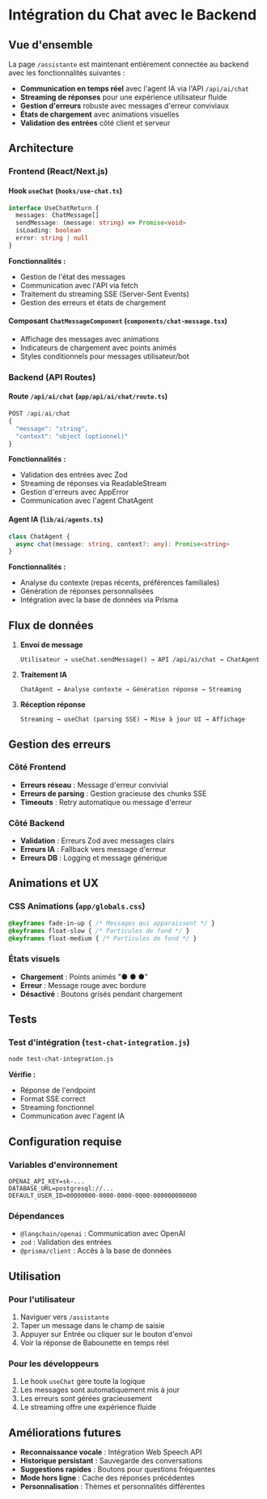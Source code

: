 # Intégration du Chat avec le Backend

## Vue d'ensemble

La page `/assistante` est maintenant entièrement connectée au backend avec les fonctionnalités suivantes :

- **Communication en temps réel** avec l'agent IA via l'API `/api/ai/chat`
- **Streaming de réponses** pour une expérience utilisateur fluide
- **Gestion d'erreurs** robuste avec messages d'erreur conviviaux
- **États de chargement** avec animations visuelles
- **Validation des entrées** côté client et serveur

## Architecture

### Frontend (React/Next.js)

#### Hook `useChat` (`hooks/use-chat.ts`)
```typescript
interface UseChatReturn {
  messages: ChatMessage[]
  sendMessage: (message: string) => Promise<void>
  isLoading: boolean
  error: string | null
}
```

**Fonctionnalités :**
- Gestion de l'état des messages
- Communication avec l'API via fetch
- Traitement du streaming SSE (Server-Sent Events)
- Gestion des erreurs et états de chargement

#### Composant `ChatMessageComponent` (`components/chat-message.tsx`)
- Affichage des messages avec animations
- Indicateurs de chargement avec points animés
- Styles conditionnels pour messages utilisateur/bot

### Backend (API Routes)

#### Route `/api/ai/chat` (`app/api/ai/chat/route.ts`)
```typescript
POST /api/ai/chat
{
  "message": "string",
  "context": "object (optionnel)"
}
```

**Fonctionnalités :**
- Validation des entrées avec Zod
- Streaming de réponses via ReadableStream
- Gestion d'erreurs avec AppError
- Communication avec l'agent ChatAgent

#### Agent IA (`lib/ai/agents.ts`)
```typescript
class ChatAgent {
  async chat(message: string, context?: any): Promise<string>
}
```

**Fonctionnalités :**
- Analyse du contexte (repas récents, préférences familiales)
- Génération de réponses personnalisées
- Intégration avec la base de données via Prisma

## Flux de données

1. **Envoi de message**
   ```
   Utilisateur → useChat.sendMessage() → API /api/ai/chat → ChatAgent
   ```

2. **Traitement IA**
   ```
   ChatAgent → Analyse contexte → Génération réponse → Streaming
   ```

3. **Réception réponse**
   ```
   Streaming → useChat (parsing SSE) → Mise à jour UI → Affichage
   ```

## Gestion des erreurs

### Côté Frontend
- **Erreurs réseau** : Message d'erreur convivial
- **Erreurs de parsing** : Gestion gracieuse des chunks SSE
- **Timeouts** : Retry automatique ou message d'erreur

### Côté Backend
- **Validation** : Erreurs Zod avec messages clairs
- **Erreurs IA** : Fallback vers message d'erreur
- **Erreurs DB** : Logging et message générique

## Animations et UX

### CSS Animations (`app/globals.css`)
```css
@keyframes fade-in-up { /* Messages qui apparaissent */ }
@keyframes float-slow { /* Particules de fond */ }
@keyframes float-medium { /* Particules de fond */ }
```

### États visuels
- **Chargement** : Points animés "● ● ●"
- **Erreur** : Message rouge avec bordure
- **Désactivé** : Boutons grisés pendant chargement

## Tests

### Test d'intégration (`test-chat-integration.js`)
```bash
node test-chat-integration.js
```

**Vérifie :**
- Réponse de l'endpoint
- Format SSE correct
- Streaming fonctionnel
- Communication avec l'agent IA

## Configuration requise

### Variables d'environnement
```env
OPENAI_API_KEY=sk-...
DATABASE_URL=postgresql://...
DEFAULT_USER_ID=00000000-0000-0000-0000-000000000000
```

### Dépendances
- `@langchain/openai` : Communication avec OpenAI
- `zod` : Validation des entrées
- `@prisma/client` : Accès à la base de données

## Utilisation

### Pour l'utilisateur
1. Naviguer vers `/assistante`
2. Taper un message dans le champ de saisie
3. Appuyer sur Entrée ou cliquer sur le bouton d'envoi
4. Voir la réponse de Babounette en temps réel

### Pour les développeurs
1. Le hook `useChat` gère toute la logique
2. Les messages sont automatiquement mis à jour
3. Les erreurs sont gérées gracieusement
4. Le streaming offre une expérience fluide

## Améliorations futures

- **Reconnaissance vocale** : Intégration Web Speech API
- **Historique persistant** : Sauvegarde des conversations
- **Suggestions rapides** : Boutons pour questions fréquentes
- **Mode hors ligne** : Cache des réponses précédentes
- **Personnalisation** : Thèmes et personnalités différentes 